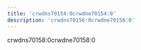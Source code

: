 ```yaml
---
title: 'crwdns70154:0crwdne70154:0'
description: 'crwdns70156:0crwdne70156:0'
---
```


crwdns70158:0crwdne70158:0
